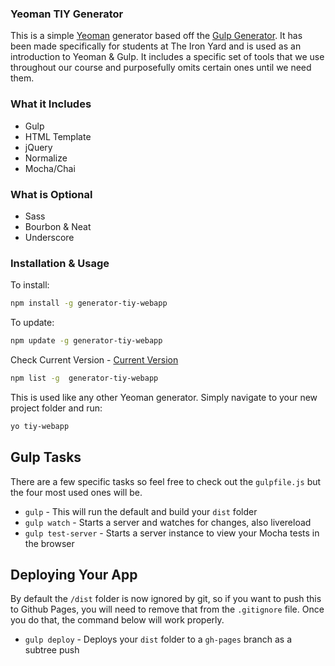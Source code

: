 ### Yeoman TIY Generator

This is a simple [Yeoman](http://yeoman.io/) generator based off the [Gulp Generator](https://github.com/yeoman/generator-gulp-webapp). It has been made specifically for students at The Iron Yard and is used as an introduction to Yeoman & Gulp. It includes a specific set of tools that we use throughout our course and purposefully omits certain ones until we need them.

### What it Includes

* Gulp 
* HTML Template 
* jQuery
* Normalize
* Mocha/Chai

### What is Optional

* Sass
* Bourbon & Neat
* Underscore

### Installation & Usage

To install:

```sh
npm install -g generator-tiy-webapp
```

To update:

```sh
npm update -g generator-tiy-webapp
```

Check Current Version - [Current Version](https://github.com/twhitacre/generator-tiy-webapp/releases)

```sh
npm list -g  generator-tiy-webapp
```

This is used like any other Yeoman generator. Simply navigate to your new project folder and run:

```sh
yo tiy-webapp
```

## Gulp Tasks

There are a few specific tasks so feel free to check out the `gulpfile.js` but the four most used ones will be.

* `gulp` - This will run the default and build your `dist` folder
* `gulp watch` - Starts a server and watches for changes, also livereload
* `gulp test-server` - Starts a server instance to view your Mocha tests in the browser

## Deploying Your App

By default the `/dist` folder is now ignored by git, so if you want to push this to Github Pages, you will need to remove that from the `.gitignore` file. Once you do that, the command below will work properly.

* `gulp deploy` - Deploys your `dist` folder to a `gh-pages` branch as a subtree push
